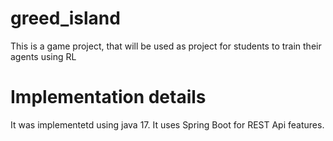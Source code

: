 # greed_island
This is a game project, that will be used as project for students to train their agents using RL

# Implementation details
It was implementetd using java 17. It uses Spring Boot for REST Api features. 
